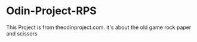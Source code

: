 # Odin-Project-RPS

This Project is from theodinproject.com. it's about the old game rock paper and scissors
